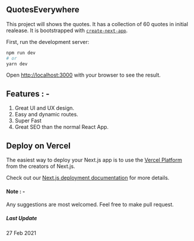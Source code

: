 ## QuotesEverywhere
This project will shows the quotes. It has a collection of 60 quotes in initial realease.
It is bootstrapped with [`create-next-app`](https://github.com/vercel/next.js/tree/canary/packages/create-next-app).

First, run the development server:

```bash
npm run dev
# or
yarn dev
```

Open [http://localhost:3000](http://localhost:3000) with your browser to see the result.

## Features : - 
1. Great UI and UX design.
2. Easy and dynamic routes.
3. Super Fast
4. Great SEO than the normal React App.

## Deploy on Vercel

The easiest way to deploy your Next.js app is to use the [Vercel Platform](https://vercel.com/new?utm_medium=default-template&filter=next.js&utm_source=create-next-app&utm_campaign=create-next-app-readme) from the creators of Next.js.

Check out our [Next.js deployment documentation](https://nextjs.org/docs/deployment) for more details.


#### Note : -
Any suggestions are most welcomed. Feel free to make pull request. 

##### Last Update
27 Feb 2021
